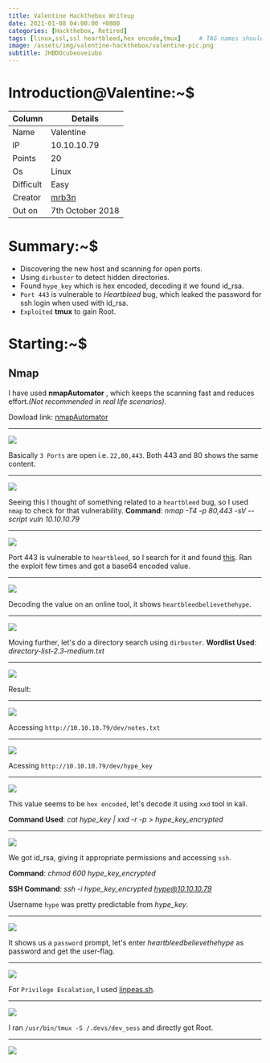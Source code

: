 ```yaml
---
title: Valentine Hackthebox Writeup
date: 2021-01-08 04:00:00 +0800
categories: [Hackthebox, Retired]
tags: [linux,ssl,ssl heartbleed,hex encode,tmux]     # TAG names should always be lowercase
image: /assets/img/valentine-hackthebox/valentine-pic.png
subtitle: JHBDOcubeoveiubo
---
```



# Introduction@Valentine:~$


Column | Details
------------ | -------------
Name | Valentine
IP | 10.10.10.79
Points | 20
Os | Linux
Difficult | Easy
Creator | [mrb3n](https://www.hackthebox.eu/profile/2984)
Out on | 7th October 2018

# Summary:~$

* Discovering the new host and scanning for open ports.
* Using `dirbuster` to detect hidden directories.
* Found `hype_key` which is hex encoded, decoding it we found id_rsa.
* `Port 443` is vulnerable to *Heartbleed* bug, which leaked the password for ssh login when used with id_rsa.
* `Exploited` **tmux** to gain Root.

# Starting:~$

## Nmap

I have used **nmapAutomator** , which keeps the scanning fast and reduces effort.*(Not recommended in real life scenarios).* 

Dowload link: [nmapAutomator](https://github.com/21y4d/nmapAutomator)

___
![](/assets/img/valentine-hackthebox/nmap-scan-1.png)

Basically `3 Ports` are open i.e. `22,80,443`. Both 443 and 80 shows the same content.

___
![](/assets/img/valentine-hackthebox/port-80-3.png)

Seeing this I thought of something related to a `heartbleed` bug, so I used `nmap` to check for that vulnerability.
**Command**: *nmap -T4 -p 80,443 -sV --script vuln 10.10.10.79*

___
![](/assets/img/valentine-hackthebox/ssl-bleed-114.png)

Port 443 is vulnerable to `heartbleed`, so I search for it and found [this](https://gist.github.com/eelsivart/10174134#file-heartbleed-py-L8). Ran the exploit few times and got a base64 encoded value.

___
![](/assets/img/valentine-hackthebox/got-text-17-new-exploit.png)

Decoding the value on an online tool, it shows `heartbleedbelievethehype`.

___
![](/assets/img/valentine-hackthebox/base64-18.png)

Moving further, let's do a directory search using `dirbuster`. **Wordlist Used**: *directory-list-2.3-medium.txt*

___
![](/assets/img/valentine-hackthebox/dirbuster-command-4.png)

Result:

___
![](/assets/img/valentine-hackthebox/dirbuster-new-result-8.png)

Accessing `http://10.10.10.79/dev/notes.txt` 

___
![](/assets/img/valentine-hackthebox/dev-notes-6.png)

Acessing `http://10.10.10.79/dev/hype_key`

___
![](/assets/img/valentine-hackthebox/hype-key-7.png)

This value seems to be `hex encoded`, let's decode it using `xxd` tool in kali.

**Command Used**: *cat hype_key | xxd -r -p > hype_key_encrypted*

___
![](/assets/img/valentine-hackthebox/id-rsa-downloaded-12.png)

We got id_rsa, giving it appropriate permissions and accessing `ssh`.

**Command**: *chmod 600 hype_key_encrypted*

**SSH Command**: *ssh -i hype_key_encrypted hype@10.10.10.79*

Username `hype` was pretty predictable from *hype_key*.

___
![](/assets/img/valentine-hackthebox/ssh-command-new-13.png)

It shows us a `password` prompt, let's enter *heartbleedbelievethehype* as password and get the user-flag.

___
![](/assets/img/valentine-hackthebox/user-flag-19.png)

For `Privilege Escalation`, I used [linpeas.sh](https://github.com/carlospolop/privilege-escalation-awesome-scripts-suite/tree/master/linPEAS).

___
![](/assets/img/valentine-hackthebox/something-phishy-linpeas-21.png)

I ran `/usr/bin/tmux -S /.devs/dev_sess` and directly got Root.

___
![](/assets/img/valentine-hackthebox/got-root-22.png)